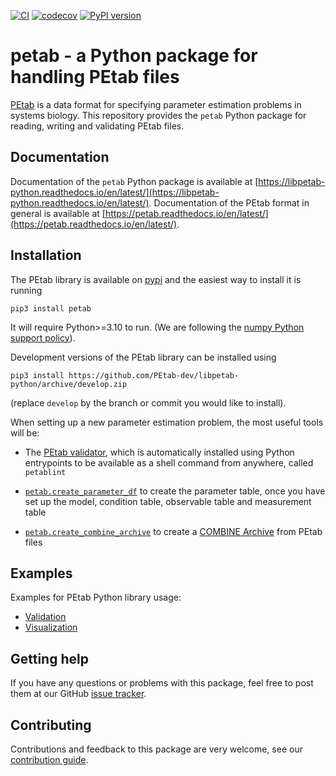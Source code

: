 [![CI](https://github.com/PEtab-dev/libpetab-python/actions/workflows/ci_tests.yml/badge.svg?branch=main)](https://github.com/PEtab-dev/libpetab-python/actions/workflows/ci_tests.yml)
[![codecov](https://codecov.io/gh/PEtab-dev/libpetab-python/branch/main/graph/badge.svg)](https://codecov.io/gh/PEtab-dev/libpetab-python)
[![PyPI version](https://badge.fury.io/py/petab.svg)](https://badge.fury.io/py/petab)

# petab - a Python package for handling PEtab files

[PEtab](https://petab.readthedocs.io/) is a data format for specifying
parameter estimation problems in systems biology. This repository provides
the `petab` Python package for reading, writing and validating PEtab files.

## Documentation

Documentation of the `petab` Python package is available at
[https://libpetab-python.readthedocs.io/en/latest/](https://libpetab-python.readthedocs.io/en/latest/).
Documentation of the PEtab format in general is available at
[https://petab.readthedocs.io/en/latest/](https://petab.readthedocs.io/en/latest/).

## Installation

The PEtab library is available on [pypi](https://pypi.org/project/petab/)
and the easiest way to install it is running

    pip3 install petab

It will require Python>=3.10 to run. (We are following the
[numpy Python support policy](https://numpy.org/neps/nep-0029-deprecation_policy.html)).

Development versions of the PEtab library can be installed using

    pip3 install https://github.com/PEtab-dev/libpetab-python/archive/develop.zip

(replace `develop` by the branch or commit you would like to install).

When setting up a new parameter estimation problem, the most useful tools will
be:

  - The [PEtab validator](https://petab.readthedocs.io/projects/libpetab-python/en/latest/example/example_petablint.html),
    which is automatically installed using Python
    entrypoints to be available as a shell command from anywhere, called
    `petablint`

  - [`petab.create_parameter_df`](https://petab.readthedocs.io/projects/libpetab-python/en/latest/build/_autosummary/petab.parameters.html#petab.parameters.create_parameter_df)
    to create the parameter table, once you have set up the model,
    condition table, observable table and measurement table

  - [`petab.create_combine_archive`](https://petab.readthedocs.io/projects/libpetab-python/en/latest/build/_autosummary/petab.core.html#petab.core.create_combine_archive)
    to create a [COMBINE Archive](https://combinearchive.org/index/) from PEtab
    files

## Examples

Examples for PEtab Python library usage:

* [Validation](https://github.com/PEtab-dev/libpetab-python/blob/main/doc/example/example_petablint.ipynb)
* [Visualization](https://github.com/PEtab-dev/libpetab-python/blob/main/doc/example/example_visualization.ipynb)


## Getting help

If you have any questions or problems with this package, feel free to post them
at our GitHub [issue tracker](https://github.com/PEtab-dev/libpetab-python/issues/).

## Contributing

Contributions and feedback to this package are very welcome, see our
[contribution guide](CONTRIBUTING.md).
